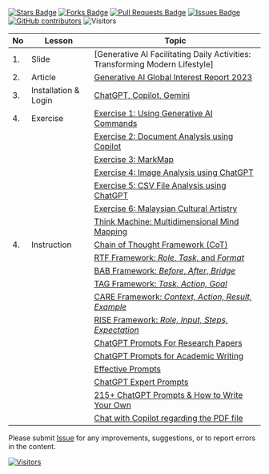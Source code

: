 <a href="https://github.com/michaeltlp/gen_ai/stargazers"><img src="https://img.shields.io/github/stars/michaeltlp/gen_ai" alt="Stars Badge"/></a>
<a href="https://github.com/michaeltlp/gen_ai/network/members"><img src="https://img.shields.io/github/forks/michaeltlp/gen_ai" alt="Forks Badge"/></a>
<a href="https://github.com/michaeltlp/gen_ai"><img src="https://img.shields.io/github/issues-pr/michaeltlp/gen_ai" alt="Pull Requests Badge"/></a>
<a href="https://github.com/michaeltlp/gen_ai/issues"><img src="https://img.shields.io/github/issues/michaeltlp/gen_ai" alt="Issues Badge"/></a>
<a href="https://github.com/michaeltlp/gen_ai/graphs/contributors"><img alt="GitHub contributors" src="https://img.shields.io/github/contributors/michaeltlp/gen_ai?color=2b9348"></a>
![Visitors](https://api.visitorbadge.io/api/visitors?path=https%3A%2F%2Fgithub.com%2Fmichaeltlp%2Fgen_ai&labelColor=%23d9e3f0&countColor=%23697689&style=flat)


| No | Lesson | Topic |
|----|--------|-------|
| 1. | Slide | [Generative AI Facilitating Daily Activities: Transforming Modern Lifestyle]|
| 2. | Article | [Generative AI Global Interest Report 2023](https://www.electronicshub.org/generative-ai-global-interest-report-2023/) |
| 3. | Installation & Login | [ChatGPT, Copilot, Gemini](material/installation.md) |
| 4. | Exercise | [Exercise 1: Using Generative AI Commands](material/function.md) |
|    |        | [Exercise 2: Document Analysis using Copilot](../materials/untw/dokumen_copilot.md) |
|    |        | [Exercise 3: MarkMap](../materials/pimpin/markmap.md) |
|    |        | [Exercise 4: Image Analysis using ChatGPT](../materials/untw/dokumen_untw.md) |
|    |        | [Exercise 5: CSV File Analysis using ChatGPT](../materials/untw/dokumen_chatgpt.md) |
|    |        | [Exercise 6: Malaysian Cultural Artistry](https://github.com/drshahizan/Generative-AI-Playground/blob/main/materials/drawing.md) |
|    |        | [Think Machine: Multidimensional Mind Mapping](https://thinkmachine.com/) |
| 4. | Instruction | [Chain of Thought Framework (CoT)](../materials/gen_frame/1cot.md) |
|    |             | [RTF Framework: _Role_, _Task_, and _Format_](../materials/gen_frame/2rtf.md) |
|    |             | [BAB Framework: _Before_, _After_, _Bridge_](../materials/gen_frame/3bab.md) |
|    |             | [TAG Framework: _Task, Action, Goal_](../materials/gen_frame/4tag.md) |
|    |             | [CARE Framework: _Context, Action, Result, Example_](../materials/gen_frame/5care.md) |
|    |             | [RISE Framework: _Role, Input, Steps, Expectation_](../materials/gen_frame/6rise.md) |
|    |             | [ChatGPT Prompts For Research Papers](https://github.com/drshahizan/Generative-AI-Playground/blob/main/materials/prompt_research.md) |
|    |             | [ChatGPT Prompts for Academic Writing](https://github.com/drshahizan/Generative-AI-Playground/blob/main/materials/prompt_academic.md) |
|    |             | [Effective Prompts](https://drshahizan.gitbook.io/copywriting-chatgpt/prompts/effective-prompts) |
|    |             | [ChatGPT Expert Prompts](https://github.com/drshahizan/Generative-AI-Playground/blob/main/materials/prompt.md) |
|    |             | [215+ ChatGPT Prompts & How to Write Your Own](https://writesonic.com/blog/chatgpt-prompts) |
|    |             | [Chat with Copilot regarding the PDF file](https://github.com/drshahizan/Generative-AI-Playground/blob/main/materials/copilot.md) |

Please submit [Issue](https://github.com/michaeltlp/gen_ai/issues) for any improvements, suggestions, or to report errors in the content.

[![Visitors](https://api.visitorbadge.io/api/visitors?path=https%3A%2F%2Fgithub.com%2Fmichaeltlp&countColor=%23263759)](https://visitorbadge.io/status?path=https%3A%2F%2Fgithub.com%2Fmichaeltlp)
